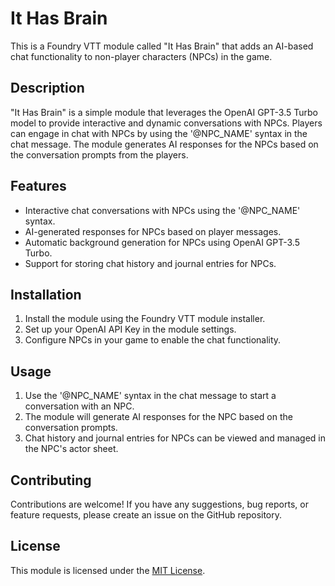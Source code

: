 # It Has Brain

This is a Foundry VTT module called "It Has Brain" that adds an AI-based chat functionality to non-player characters (NPCs) in the game.

## Description

"It Has Brain" is a simple module that leverages the OpenAI GPT-3.5 Turbo model to provide interactive and dynamic conversations with NPCs. Players can engage in chat with NPCs by using the '@NPC_NAME' syntax in the chat message. The module generates AI responses for the NPCs based on the conversation prompts from the players.

## Features

- Interactive chat conversations with NPCs using the '@NPC_NAME' syntax.
- AI-generated responses for NPCs based on player messages.
- Automatic background generation for NPCs using OpenAI GPT-3.5 Turbo.
- Support for storing chat history and journal entries for NPCs.

## Installation

1. Install the module using the Foundry VTT module installer.
2. Set up your OpenAI API Key in the module settings.
3. Configure NPCs in your game to enable the chat functionality.

## Usage

1. Use the '@NPC_NAME' syntax in the chat message to start a conversation with an NPC.
2. The module will generate AI responses for the NPC based on the conversation prompts.
3. Chat history and journal entries for NPCs can be viewed and managed in the NPC's actor sheet.

## Contributing

Contributions are welcome! If you have any suggestions, bug reports, or feature requests, please create an issue on the GitHub repository.

## License

This module is licensed under the [MIT License](LICENSE).
